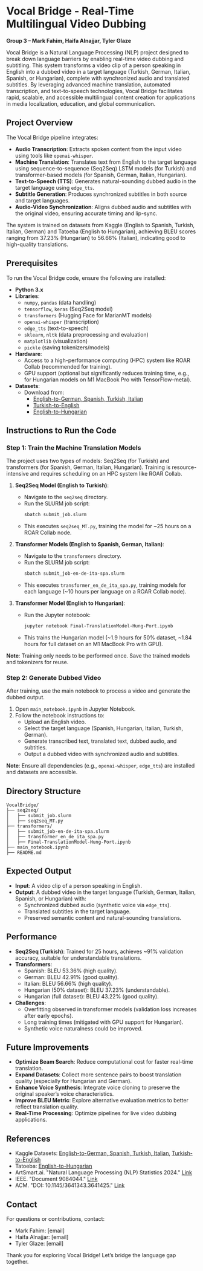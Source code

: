 # Vocal Bridge - Real-Time Multilingual Video Dubbing

**Group 3 – Mark Fahim, Haifa Alnajjar, Tyler Glaze**

Vocal Bridge is a Natural Language Processing (NLP) project designed to break down language barriers by enabling real-time video dubbing and subtitling. This system transforms a video clip of a person speaking in English into a dubbed video in a target language (Turkish, German, Italian, Spanish, or Hungarian), complete with synchronized audio and translated subtitles. By leveraging advanced machine translation, automated transcription, and text-to-speech technologies, Vocal Bridge facilitates rapid, scalable, and accessible multilingual content creation for applications in media localization, education, and global communication.

## Project Overview

The Vocal Bridge pipeline integrates:
- **Audio Transcription**: Extracts spoken content from the input video using tools like `openai-whisper`.
- **Machine Translation**: Translates text from English to the target language using sequence-to-sequence (Seq2Seq) LSTM models (for Turkish) and transformer-based models (for Spanish, German, Italian, Hungarian).
- **Text-to-Speech (TTS)**: Generates natural-sounding dubbed audio in the target language using `edge_tts`.
- **Subtitle Generation**: Produces synchronized subtitles in both source and target languages.
- **Audio-Video Synchronization**: Aligns dubbed audio and subtitles with the original video, ensuring accurate timing and lip-sync.

The system is trained on datasets from Kaggle (English to Spanish, Turkish, Italian, German) and Tatoeba (English to Hungarian), achieving BLEU scores ranging from 37.23% (Hungarian) to 56.66% (Italian), indicating good to high-quality translations.

## Prerequisites

To run the Vocal Bridge code, ensure the following are installed:
- **Python 3.x**
- **Libraries**:
  - `numpy`, `pandas` (data handling)
  - `tensorflow`, `keras` (Seq2Seq model)
  - `transformers` (Hugging Face for MarianMT models)
  - `openai-whisper` (transcription)
  - `edge_tts` (text-to-speech)
  - `sklearn`, `nltk` (data preprocessing and evaluation)
  - `matplotlib` (visualization)
  - `pickle` (saving tokenizers/models)
- **Hardware**:
  - Access to a high-performance computing (HPC) system like ROAR Collab (recommended for training).
  - GPU support (optional but significantly reduces training time, e.g., for Hungarian models on M1 MacBook Pro with TensorFlow-metal).
- **Datasets**:
  - Download from:
    - [English-to-German, Spanish, Turkish, Italian](https://www.kaggle.com/datasets/kaushal2896/english-to-german/data)
    - [Turkish-to-English](https://www.kaggle.com/datasets/seymasa/turkish-to-english-translation-dataset)
    - [English-to-Hungarian](https://tatoeba.org/en/downloads)

## Instructions to Run the Code

### Step 1: Train the Machine Translation Models
The project uses two types of models: Seq2Seq (for Turkish) and transformers (for Spanish, German, Italian, Hungarian). Training is resource-intensive and requires scheduling on an HPC system like ROAR Collab.

1. **Seq2Seq Model (English to Turkish)**:
   - Navigate to the `seq2seq` directory.
   - Run the SLURM job script:
     ```bash
     sbatch submit_job.slurm
     ```
   - This executes `seq2seq_MT.py`, training the model for ~25 hours on a ROAR Collab node.

2. **Transformer Models (English to Spanish, German, Italian)**:
   - Navigate to the `transformers` directory.
   - Run the SLURM job script:
     ```bash
     sbatch submit_job-en-de-ita-spa.slurm
     ```
   - This executes `transformer_en_de_ita_spa.py`, training models for each language (~10 hours per language on a ROAR Collab node).

3. **Transformer Model (English to Hungarian)**:
   - Run the Jupyter notebook:
     ```bash
     jupyter notebook Final-TranslationModel-Hung-Port.ipynb
     ```
   - This trains the Hungarian model (~1.9 hours for 50% dataset, ~1.84 hours for full dataset on an M1 MacBook Pro with GPU).

**Note**: Training only needs to be performed once. Save the trained models and tokenizers for reuse.

### Step 2: Generate Dubbed Video
After training, use the main notebook to process a video and generate the dubbed output.

1. Open `main_notebook.ipynb` in Jupyter Notebook.
2. Follow the notebook instructions to:
   - Upload an English video.
   - Select the target language (Spanish, Hungarian, Italian, Turkish, German).
   - Generate transcribed text, translated text, dubbed audio, and subtitles.
   - Output a dubbed video with synchronized audio and subtitles.

**Note**: Ensure all dependencies (e.g., `openai-whisper`, `edge_tts`) are installed and datasets are accessible.

## Directory Structure
```
VocalBridge/
├── seq2seq/
│   ├── submit_job.slurm
│   ├── seq2seq_MT.py
├── transformers/
│   ├── submit_job-en-de-ita-spa.slurm
│   ├── transformer_en_de_ita_spa.py
│   ├── Final-TranslationModel-Hung-Port.ipynb
├── main_notebook.ipynb
├── README.md
```

## Expected Output
- **Input**: A video clip of a person speaking in English.
- **Output**: A dubbed video in the target language (Turkish, German, Italian, Spanish, or Hungarian) with:
  - Synchronized dubbed audio (synthetic voice via `edge_tts`).
  - Translated subtitles in the target language.
  - Preserved semantic content and natural-sounding translations.

## Performance
- **Seq2Seq (Turkish)**: Trained for 25 hours, achieves ~91% validation accuracy, suitable for understandable translations.
- **Transformers**:
  - Spanish: BLEU 53.36% (high quality).
  - German: BLEU 42.91% (good quality).
  - Italian: BLEU 56.66% (high quality).
  - Hungarian (50% dataset): BLEU 37.23% (understandable).
  - Hungarian (full dataset): BLEU 43.22% (good quality).
- **Challenges**:
  - Overfitting observed in transformer models (validation loss increases after early epochs).
  - Long training times (mitigated with GPU support for Hungarian).
  - Synthetic voice naturalness could be improved.

## Future Improvements
- **Optimize Beam Search**: Reduce computational cost for faster real-time translation.
- **Expand Datasets**: Collect more sentence pairs to boost translation quality (especially for Hungarian and German).
- **Enhance Voice Synthesis**: Integrate voice cloning to preserve the original speaker’s voice characteristics.
- **Improve BLEU Metric**: Explore alternative evaluation metrics to better reflect translation quality.
- **Real-Time Processing**: Optimize pipelines for live video dubbing applications.

## References
- Kaggle Datasets: [English-to-German, Spanish, Turkish, Italian](https://www.kaggle.com/datasets/kaushal2896/english-to-german/data), [Turkish-to-English](https://www.kaggle.com/datasets/seymasa/turkish-to-english-translation-dataset)
- Tatoeba: [English-to-Hungarian](https://tatoeba.org/en/downloads)
- ArtSmart.ai. "Natural Language Processing (NLP) Statistics 2024." [Link](https://artsmart.ai/blog/natural-language-processing-nlp-statistics-2024/)
- IEEE. "Document 9084044." [Link](https://ieeexplore-ieee-org.ezaccess.libraries.psu.edu/document/9084044)
- ACM. "DOI: 10.1145/3641343.3641425." [Link](https://dl-acm-org.ezaccess.libraries.psu.edu/doi/10.1145/3641343.3641425)

## Contact
For questions or contributions, contact:
- Mark Fahim: [email]
- Haifa Alnajjar: [email]
- Tyler Glaze: [email]

Thank you for exploring Vocal Bridge! Let’s bridge the language gap together.